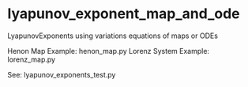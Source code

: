 # lyapunov_exponent_map_and_ode

LyapunovExponents using variations equations of maps or ODEs

Henon Map Example: henon_map.py Lorenz System Example: lorenz_map.py

See: lyapunov_exponents_test.py
